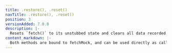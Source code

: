 ```yaml
---
title: .restore(), .reset()
navTitle: .restore(), .reset()
position: 3
versionAdded: 7.0.0
description: |-
  Resets `fetch()` to its unstubbed state and clears all data recorded for its calls. `restore()` is an alias for `reset()`. Optionally pass in a `{sticky: true}` option to remove even sticky routes.
content_markdown: |-
  Both methods are bound to fetchMock, and can be used directly as callbacks e.g. `afterEach(fetchMock.reset)` will work just fine. There is no need for `afterEach(() => fetchMock.reset())`
---
```

